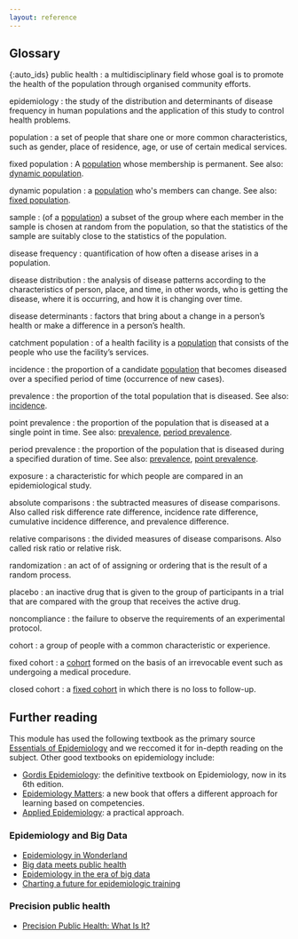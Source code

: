 ```yaml
---
layout: reference
---
```


## Glossary

{:auto_ids}
public health
:   a multidisciplinary field whose goal is to promote the health of the population through organised community efforts.

epidemiology
:   the study of the distribution and determinants of disease frequency in human populations and the application of this study to control health problems.

population
:   a set of people that share one or more common characteristics, such as gender, place of residence, age, or use of certain medical services.

fixed population
:   A [population](#population) whose membership is permanent.
    See also: [dynamic population](#dynamic-population).

dynamic population
:   a [population](#population) who's members can change.
    See also: [fixed population](#fixed-population).

sample
:   (of a [population](#population)) a subset of the group where each member in the sample is chosen at random from the population, so that the statistics of the sample are suitably close to the statistics of the population.

disease frequency
:   quantification of how often a disease arises in a population.

disease distribution
:   the analysis of disease patterns according to the characteristics of person, place, and time, in other words, who is getting the disease, where it is occurring, and how it is changing over time.

disease determinants
:  factors that bring about a change in a person’s health or make a difference in a person’s health.

catchment population
:   of a health facility is a [population](#population) that consists of the people who use the facility’s services.

incidence
:   the proportion of a candidate [population](#population) that becomes diseased over a specified period of time (occurrence of new cases).

prevalence
:   the proportion of the total population that is diseased.
    See also: [incidence](#incidence).

point prevalence
:   the proportion of the population that is diseased at a single point in time.
    See also: [prevalence](#prevalence), [period prevalence](#period-prevalence).

period prevalence
:   the proportion of the population that is diseased during a specified duration of time.
    See also:  [prevalence](#prevalence), [point prevalence](#point-prevalence).

exposure
:	a characteristic for which people are compared in an epidemiological study.

absolute comparisons
:	the subtracted measures of disease comparisons. Also called risk difference rate difference, incidence rate difference, cumulative incidence difference, and prevalence difference.

relative comparisons
:	the divided measures of disease comparisons. Also called risk ratio or relative risk.

randomization
: an act of of assigning or ordering that is the result of a random process.

placebo
: an inactive drug that is given to the group of participants in a trial that are compared with the group that receives the active drug.

noncompliance
: the failure to observe the requirements of an experimental protocol.

cohort
: a group of people with a common characteristic or experience.

fixed cohort
: a [cohort](#cohort) formed on the basis of an irrevocable event such as undergoing a medical procedure.

closed cohort
: a [fixed cohort](#fixed-cohort) in which there is no loss to follow-up.

## Further reading
This module has used the following textbook as the primary source [Essentials of Epidemiology](https://www.amazon.com/Essentials-Epidemiology-Public-Health-Aschengrau/dp/1284028917) and we reccomed it for in-depth reading on the subject. Other good textbooks on epidemiology include:
* [Gordis Epidemiology](https://www.amazon.com/Gordis-Epidemiology-David-Celentano-ScD/dp/0323552293): the definitive textbook on Epidemiology, now in its 6th edition.
* [Epidemiology Matters](https://www.amazon.com/Epidemiology-Matters-Introduction-Methodological-Foundations/dp/0199331243): a new book that offers a different approach for learning based on competencies.
* [Applied Epidemiology](https://www.amazon.com/Applied-Epidemiology-Practice-Ross-Brownson/dp/0195187415): a practical approach.

### Epidemiology and Big Data
* [Epidemiology in Wonderland](https://pubmed.ncbi.nlm.nih.gov/29623670/)
* [Big data meets public health](https://science.sciencemag.org/content/346/6213/1054.long)
* [Epidemiology in the era of big data](https://journals.lww.com/epidem/Fulltext/2015/05000/Commentary__Epidemiology_in_the_Era_of_Big_Data.14.aspx)
* [Charting a future for epidemiologic training](https://pubmed.ncbi.nlm.nih.gov/25976024/)

### Precision public health
* [Precision Public Health: What Is It?](https://blogs.cdc.gov/genomics/2018/05/15/precision-public-health-2/)
